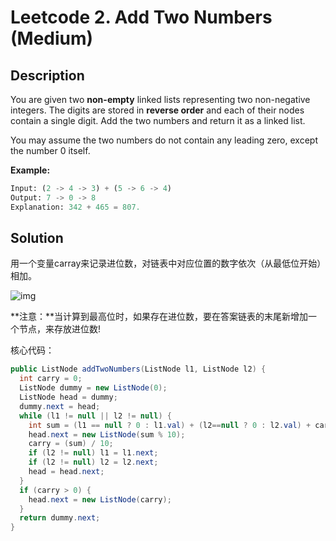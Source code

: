 # Leetcode 2. Add Two Numbers (Medium)

## Description

You are given two **non-empty** linked lists representing two non-negative integers. The digits are stored in **reverse order** and each of their nodes contain a single digit. Add the two numbers and return it as a linked list.

You may assume the two numbers do not contain any leading zero, except the number 0 itself.

**Example:**

```python
Input: (2 -> 4 -> 3) + (5 -> 6 -> 4)
Output: 7 -> 0 -> 8
Explanation: 342 + 465 = 807.
```

## Solution

用一个变量carray来记录进位数，对链表中对应位置的数字依次（从最低位开始）相加。

![img](https://leetcode.com/articles/Figures/2_add_two_numbers.svg)

**注意：**当计算到最高位时，如果存在进位数，要在答案链表的末尾新增加一个节点，来存放进位数!

核心代码：

```java
public ListNode addTwoNumbers(ListNode l1, ListNode l2) {
  int carry = 0;
  ListNode dummy = new ListNode(0);
  ListNode head = dummy;
  dummy.next = head;
  while (l1 != null || l2 != null) {
    int sum = (l1 == null ? 0 : l1.val) + (l2==null ? 0 : l2.val) + carry;
    head.next = new ListNode(sum % 10);
    carry = (sum) / 10;
    if (l2 != null) l1 = l1.next;
    if (l2 != null) l2 = l2.next;
    head = head.next;
  }
  if (carry > 0) {
    head.next = new ListNode(carry);
  }
  return dummy.next;
}
```

